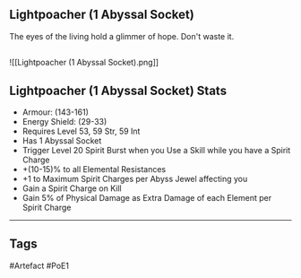 ## Lightpoacher (1 Abyssal Socket)
The eyes of the living hold a glimmer of hope.
Don't waste it.
##
![[Lightpoacher (1 Abyssal Socket).png]]
## Lightpoacher (1 Abyssal Socket) Stats
- Armour: (143-161)
- Energy Shield: (29-33)
- Requires Level 53, 59 Str, 59 Int
- Has 1 Abyssal Socket
- Trigger Level 20 Spirit Burst when you Use a Skill while you have a Spirit Charge
- +(10-15)% to all Elemental Resistances
- +1 to Maximum Spirit Charges per Abyss Jewel affecting you
- Gain a Spirit Charge on Kill
- Gain 5% of Physical Damage as Extra Damage of each Element per Spirit Charge


---
## Tags
#Artefact
#PoE1